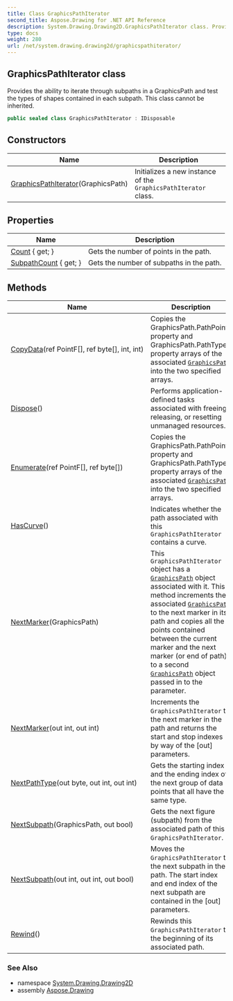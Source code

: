 ```yaml
---
title: Class GraphicsPathIterator
second_title: Aspose.Drawing for .NET API Reference
description: System.Drawing.Drawing2D.GraphicsPathIterator class. Provides the ability to iterate through subpaths in a GraphicsPath and test the types of shapes contained in each subpath. This class cannot be inherited
type: docs
weight: 280
url: /net/system.drawing.drawing2d/graphicspathiterator/
---
```

## GraphicsPathIterator class

Provides the ability to iterate through subpaths in a GraphicsPath and test the types of shapes contained in each subpath. This class cannot be inherited.

```csharp
public sealed class GraphicsPathIterator : IDisposable
```

## Constructors

| Name | Description |
| --- | --- |
| [GraphicsPathIterator](graphicspathiterator/)(GraphicsPath) | Initializes a new instance of the `GraphicsPathIterator` class. |

## Properties

| Name | Description |
| --- | --- |
| [Count](../../system.drawing.drawing2d/graphicspathiterator/count/) { get; } | Gets the number of points in the path. |
| [SubpathCount](../../system.drawing.drawing2d/graphicspathiterator/subpathcount/) { get; } | Gets the number of subpaths in the path. |

## Methods

| Name | Description |
| --- | --- |
| [CopyData](../../system.drawing.drawing2d/graphicspathiterator/copydata/)(ref PointF[], ref byte[], int, int) | Copies the GraphicsPath.PathPoints property and GraphicsPath.PathTypes property arrays of the associated [`GraphicsPath`](../graphicspath/) into the two specified arrays. |
| [Dispose](../../system.drawing.drawing2d/graphicspathiterator/dispose/)() | Performs application-defined tasks associated with freeing, releasing, or resetting unmanaged resources. |
| [Enumerate](../../system.drawing.drawing2d/graphicspathiterator/enumerate/)(ref PointF[], ref byte[]) | Copies the GraphicsPath.PathPoints property and GraphicsPath.PathTypes property arrays of the associated [`GraphicsPath`](../graphicspath/) into the two specified arrays. |
| [HasCurve](../../system.drawing.drawing2d/graphicspathiterator/hascurve/)() | Indicates whether the path associated with this `GraphicsPathIterator` contains a curve. |
| [NextMarker](../../system.drawing.drawing2d/graphicspathiterator/nextmarker/#nextmarker_1)(GraphicsPath) | This `GraphicsPathIterator` object has a [`GraphicsPath`](../graphicspath/) object associated with it. This method increments the associated [`GraphicsPath`](../graphicspath/) to the next marker in its path and copies all the points contained between the current marker and the next marker (or end of path) to a second [`GraphicsPath`](../graphicspath/) object passed in to the parameter. |
| [NextMarker](../../system.drawing.drawing2d/graphicspathiterator/nextmarker/#nextmarker)(out int, out int) | Increments the `GraphicsPathIterator` to the next marker in the path and returns the start and stop indexes by way of the [out] parameters. |
| [NextPathType](../../system.drawing.drawing2d/graphicspathiterator/nextpathtype/)(out byte, out int, out int) | Gets the starting index and the ending index of the next group of data points that all have the same type. |
| [NextSubpath](../../system.drawing.drawing2d/graphicspathiterator/nextsubpath/#nextsubpath_1)(GraphicsPath, out bool) | Gets the next figure (subpath) from the associated path of this `GraphicsPathIterator`. |
| [NextSubpath](../../system.drawing.drawing2d/graphicspathiterator/nextsubpath/#nextsubpath)(out int, out int, out bool) | Moves the `GraphicsPathIterator` to the next subpath in the path. The start index and end index of the next subpath are contained in the [out] parameters. |
| [Rewind](../../system.drawing.drawing2d/graphicspathiterator/rewind/)() | Rewinds this `GraphicsPathIterator` to the beginning of its associated path. |

### See Also

* namespace [System.Drawing.Drawing2D](../../system.drawing.drawing2d/)
* assembly [Aspose.Drawing](../../)


